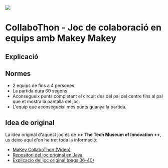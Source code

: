 ![](https://gitlab.com/sabatesduran/dem/raw/master/img/collabo-thon_100x100.png)
# CollaboThon - Joc de colaboració en equips amb Makey Makey

## Explicació


## Normes
- 2 equips de fins a 4 persones
- La partida dura 60 segons
- Aconsegueix punts completant el circuit des del pal del centre fins al pal que et mostra la pantalla del joc.
- L'equip que aconsegueixi més punts guanya la partida.


## Idea de original
La idea original d'aquest joc és de **++ The Tech Museum of Innovation ++**, us deixo aquí d'on he tret toda la informació:
- [MaKey CollaboThon (Vídeo)](https://www.youtube.com/watch?v=5XjZ2MFmYjk "Video")
- [Repositori del joc original en Java](https://github.com/kguglielmino/TheTech)
- [Explicacio del joc original (pags.36-40)](http://www.thetech.org/MakerspaceTheTechBetaSamplerCookbook.pdf)